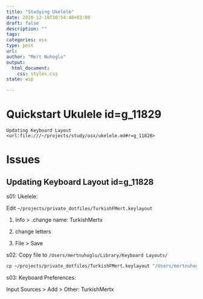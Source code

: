 ```yaml
---
title: "Studying Ukelele"
date: 2020-12-18T10:54:48+03:00 
draft: false
description: ""
tags:
categories: osx
type: post
url:
author: "Mert Nuhoglu"
output:
  html_document:
    css: styles.css
state: wip

---
```


# Quickstart Ukulele id=g_11829

`Updating Keyboard Layout <url:file:///~/projects/study/osx/ukelele.md#r=g_11828>`

# Issues 

## Updating Keyboard Layout id=g_11828

s01: Ukelele:

Edit `~/projects/private_dotfiles/TurkishFMert.keylayout`

01. Info > .change name: TurkishMertx

02. change letters

03. File > Save

s02: Copy file to `/Users/mertnuhoglu/Library/Keyboard Layouts/`

```bash
cp ~/projects/private_dotfiles/TurkishFMert.keylayout "/Users/mertnuhoglu/Library/Keyboard Layouts/"
```

s03: Keyboard Preferences:

Input Sources > Add > Other: TurkishMertx

